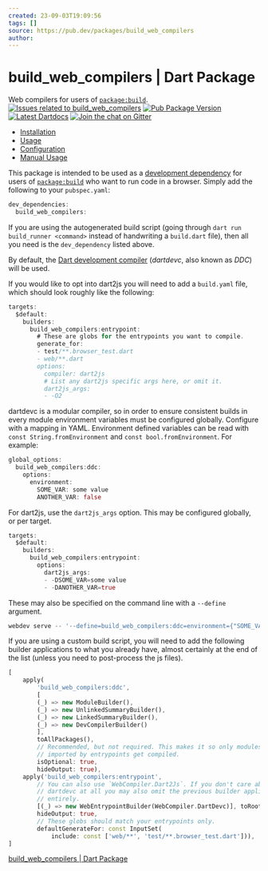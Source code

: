 ```yaml
---
created: 23-09-03T19:09:56
tags: []
source: https://pub.dev/packages/build_web_compilers
author:
---
```


# build_web_compilers | Dart Package

Web compilers for users of [`package:build`](https://pub.dev/packages/build).
[![Issues related to build_web_compilers](https://img.shields.io/github/issues-raw/dart-lang/build/package%3A%20build_web_compilers.svg)](https://github.com/dart-lang/build/labels/package%3A%20build_web_compilers)
[![Pub Package Version](https://img.shields.io/pub/v/build_web_compilers.svg)](https://pub.dev/packages/build_web_compilers)
[![Latest Dartdocs](https://img.shields.io/badge/dartdocs-latest-blue.svg)](https://pub.dev/documentation/build_web_compilers/latest)
[![Join the chat on Gitter](https://badges.gitter.im/dart-lang/build.svg)](https://gitter.im/dart-lang/build)

- [Installation](https://pub.dev/packages/build_web_compilers#installation)
- [Usage](https://pub.dev/packages/build_web_compilers#usage)
- [Configuration](https://pub.dev/packages/build_web_compilers#configuration)
- [Manual Usage](https://pub.dev/packages/build_web_compilers#manual-usage)

This package is intended to be used as a [development dependency](https://dart.dev/tools/pub/dependencies#dev-dependencies) for users of [`package:build`](https://pub.dev/packages/build) who want to run code in a browser. Simply add the following to your `pubspec.yaml`:

```dart
dev_dependencies:
  build_web_compilers:
```

If you are using the autogenerated build script (going through `dart run build_runner <command>` instead of handwriting a `build.dart` file), then all you need is the `dev_dependency` listed above.

By default, the [Dart development compiler](https://dart.dev/tools/dartdevc) (_dartdevc_, also known as _DDC_) will be used.

If you would like to opt into dart2js you will need to add a `build.yaml` file, which should look roughly like the following:

```dart
targets:
  $default:
    builders:
      build_web_compilers:entrypoint:
        # These are globs for the entrypoints you want to compile.
        generate_for:
        - test/**.browser_test.dart
        - web/**.dart
        options:
          compiler: dart2js
          # List any dart2js specific args here, or omit it.
          dart2js_args:
          - -O2
```

dartdevc is a modular compiler, so in order to ensure consistent builds in every module environment variables must be configured globally. Configure with a mapping in YAML. Environment defined variables can be read with `const String.fromEnvironment` and `const bool.fromEnvironment`. For example:

```dart
global_options:
  build_web_compilers:ddc:
    options:
      environment:
        SOME_VAR: some value
        ANOTHER_VAR: false
```

For dart2js, use the `dart2js_args` option. This may be configured globally, or per target.

```dart
targets:
  $default:
    builders:
      build_web_compilers:entrypoint:
        options:
          dart2js_args:
          - -DSOME_VAR=some value
          - -DANOTHER_VAR=true
```

These may also be specified on the command line with a `--define` argument.

```dart
webdev serve -- '--define=build_web_compilers:ddc=environment={"SOME_VAR":"changed"}'
```

If you are using a custom build script, you will need to add the following builder applications to what you already have, almost certainly at the end of the list (unless you need to post-process the js files).

```dart
[
    apply(
        'build_web_compilers:ddc',
        [
        (_) => new ModuleBuilder(),
        (_) => new UnlinkedSummaryBuilder(),
        (_) => new LinkedSummaryBuilder(),
        (_) => new DevCompilerBuilder()
        ],
        toAllPackages(),
        // Recommended, but not required. This makes it so only modules that are
        // imported by entrypoints get compiled.
        isOptional: true,
        hideOutput: true),
    apply('build_web_compilers:entrypoint',
        // You can also use `WebCompiler.Dart2Js`. If you don't care about
        // dartdevc at all you may also omit the previous builder application
        // entirely.
        [(_) => new WebEntrypointBuilder(WebCompiler.DartDevc)], toRoot(),
        hideOutput: true,
        // These globs should match your entrypoints only.
        defaultGenerateFor: const InputSet(
            include: const ['web/**', 'test/**.browser_test.dart'])),
]
```

[build_web_compilers | Dart Package](https://pub.dev/packages/build_web_compilers)
